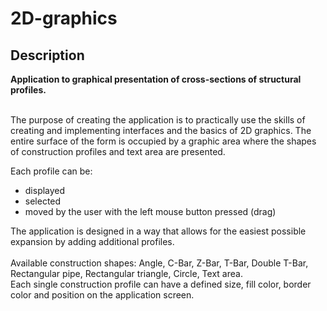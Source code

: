 # 2D-graphics
<h2>Description</h2>
<b>Application to graphical presentation of cross-sections of structural profiles.</b>
</br></br>
<p>
 The purpose of creating the application is to practically use the skills of creating and implementing interfaces and the basics of 2D graphics.
 The entire surface of the form is occupied by a graphic area where the shapes of construction profiles and text area are presented.

Each profile can be: 
<ul>
 <li>displayed</li>
 <li>selected</li>
 <li>moved by the user with the left mouse button pressed (drag) </li>
</ul>
 The application is designed in a way that allows for the easiest possible expansion by adding additional profiles. <br><br>
 Available construction shapes: Angle, C-Bar, Z-Bar, T-Bar, Double T-Bar, Rectangular pipe, Rectangular triangle,  Circle, Text area. <br>
 Each single construction profile can have a defined size, fill color, border color and position on the application screen.
</p>

